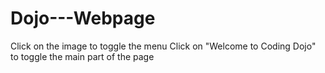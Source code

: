 Dojo---Webpage
==============

Click on the image to toggle the menu
Click on "Welcome to Coding Dojo" to toggle the main part of the page
